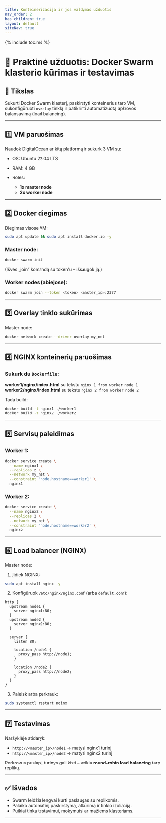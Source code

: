 ```yaml
---
title: Konteinerizacija ir jos valdymas užduotis
nav_order: 2
has_children: true
layout: default
siteNav: true
---
```

{% include toc.md %}

# 🧪 Praktinė užduotis: Docker Swarm klasterio kūrimas ir testavimas

## 🌟 Tikslas

Sukurti Docker Swarm klasterį, paskirstyti konteinerius tarp VM, sukonfigūruoti `overlay` tinklą ir patikrinti automatizuotą apkrovos balansavimą (load balancing).

---

## 1️⃣ VM paruošimas

Naudok DigitalOcean ar kitą platformą ir sukurk 3 VM su:

* OS: Ubuntu 22.04 LTS
* RAM: 4 GB
* Rolės:

  * **1x master node**
  * **2x worker node**

---

## 2️⃣ Docker diegimas

Diegimas visose VM:

```bash
sudo apt update && sudo apt install docker.io -y
```

### Master node:

```bash
docker swarm init
```

(Išves „join“ komandą su token'u – išsaugok ją.)

### Worker nodes (abiejose):

```bash
docker swarm join --token <token> <master_ip>:2377
```

---

## 3️⃣ Overlay tinklo sukūrimas

Master node:

```bash
docker network create --driver overlay my_net
```

---

## 4️⃣ NGINX konteinerių paruošimas

### Sukurk du `Dockerfile`:

**worker1/nginx/index.html** su tekstu `nginx 1 from worker node 1`
**worker2/nginx/index.html** su tekstu `nginx 2 from worker node 2`

Tada build:

```bash
docker build -t nginx1 ./worker1
docker build -t nginx2 ./worker2
```

---

## 5️⃣ Servisų paleidimas

### Worker 1:

```bash
docker service create \
  --name nginx1 \
  --replicas 2 \
  --network my_net \
  --constraint 'node.hostname==worker1' \
  nginx1
```

### Worker 2:

```bash
docker service create \
  --name nginx2 \
  --replicas 2 \
  --network my_net \
  --constraint 'node.hostname==worker2' \
  nginx2
```

---

## 6️⃣ Load balancer (NGINX)

Master node:

1. Įidiek NGINX:

```bash
sudo apt install nginx -y
```

2. Konfigūruok `/etc/nginx/nginx.conf` (arba `default.conf`):

```nginx
http {
  upstream node1 {
    server nginx1:80;
  }
  upstream node2 {
    server nginx2:80;
  }

  server {
    listen 80;

    location /node1 {
      proxy_pass http://node1;
    }

    location /node2 {
      proxy_pass http://node2;
    }
  }
}
```

3. Paleisk arba perkrauk:

```bash
sudo systemctl restart nginx
```

---

## 7️⃣ Testavimas

Naršyklėje atidaryk:

* `http://<master_ip>/node1` → matysi nginx1 turinį
* `http://<master_ip>/node2` → matysi nginx2 turinį

Perkrovus puslapį, turinys gali kisti – veikia **round-robin load balancing** tarp replikų.

---

## ✅ Išvados

* Swarm leidžia lengvai kurti paslaugas su replikomis.
* Palaiko automatinį paskirstymą, atkūrimą ir tinklo izoliaciją.
* Puikiai tinka testavimui, mokymuisi ar mažiems klasteriams.

---
